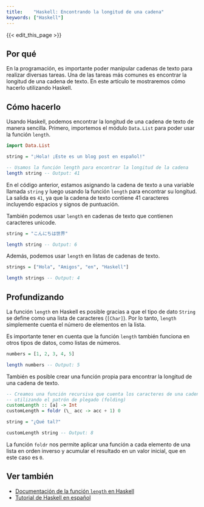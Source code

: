 ```yaml
---
title:    "Haskell: Encontrando la longitud de una cadena"
keywords: ["Haskell"]
---
```


{{< edit_this_page >}}

## Por qué

En la programación, es importante poder manipular cadenas de texto para realizar diversas tareas. Una de las tareas más comunes es encontrar la longitud de una cadena de texto. En este artículo te mostraremos cómo hacerlo utilizando Haskell.

## Cómo hacerlo

Usando Haskell, podemos encontrar la longitud de una cadena de texto de manera sencilla. Primero, importemos el módulo `Data.List` para poder usar la función `length`.

```Haskell
import Data.List

string = "¡Hola! ¡Este es un blog post en español!"

-- Usamos la función length para encontrar la longitud de la cadena
length string -- Output: 41
```

En el código anterior, estamos asignando la cadena de texto a una variable llamada `string` y luego usando la función `length` para encontrar su longitud. La salida es `41`, ya que la cadena de texto contiene 41 caracteres incluyendo espacios y signos de puntuación.

También podemos usar `length` en cadenas de texto que contienen caracteres unicode.

```Haskell
string = "こんにちは世界"

length string -- Output: 6
```

Además, podemos usar `length` en listas de cadenas de texto.

```Haskell
strings = ["Hola", "Amigos", "en", "Haskell"]

length strings -- Output: 4
```

## Profundizando

La función `length` en Haskell es posible gracias a que el tipo de dato `String` se define como una lista de caracteres (`[Char]`). Por lo tanto, `length` simplemente cuenta el número de elementos en la lista.

Es importante tener en cuenta que la función `length` también funciona en otros tipos de datos, como listas de números.

```Haskell
numbers = [1, 2, 3, 4, 5]

length numbers -- Output: 5
```

También es posible crear una función propia para encontrar la longitud de una cadena de texto.

```Haskell
-- Creamos una función recursiva que cuenta los caracteres de una cadena
-- utilizando el patrón de plegado (folding)
customLength :: [a] -> Int
customLength = foldr (\_ acc -> acc + 1) 0

string = "¿Qué tal?"

customLength string -- Output: 8
```

La función `foldr` nos permite aplicar una función a cada elemento de una lista en orden inverso y acumular el resultado en un valor inicial, que en este caso es `0`.

## Ver también

- [Documentación de la función `length` en Haskell](https://hackage.haskell.org/package/base-4.12.0.0/docs/Data-List.html#v:length)
- [Tutorial de Haskell en español](https://leobenkel.com/haskell/capitulo1/)
